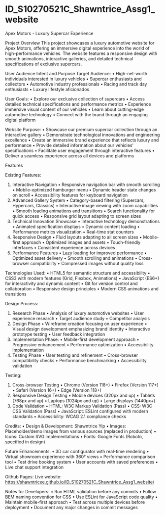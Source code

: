 # ID_S10270521C_Shawntrice_Assg1_website

Apex Motors - Luxury Supercar Experience

Project Overview
This project showcases a luxury automotive website for Apex Motors, offering an immersive digital experience into the world of high-performance vehicles. The website features a responsive design with smooth animations, interactive galleries, and detailed technical specifications of exclusive supercars.
 
User Audience Intent and Purpose
Target Audience:
•	High-net-worth individuals interested in luxury vehicles
•	Supercar enthusiasts and collectors
•	Automotive industry professionals
•	Racing and track day enthusiasts
•	Luxury lifestyle aficionados
  	 	 	 
User Goals:
•	Explore our exclusive collection of supercars
•	Access detailed technical specifications and performance metrics
•	Experience immersive visual content of our vehicles
•	Learn about cutting-edge automotive technology
•	Connect with the brand through an engaging digital platform
	 	 
Website Purpose:
•	Showcase our premium supercar collection through an interactive gallery
•	Demonstrate technological innovations and engineering excellence
•	Create an immersive brand experience that reflects luxury and performance
•	Provide detailed information about our vehicles' specifications
•	Facilitate user engagement through interactive features
•	Deliver a seamless experience across all devices and platforms

Features

Existing Features:
1.	Interactive Navigation
•	Responsive navigation bar with smooth scrolling
•	Mobile-optimized hamburger menu
•	Dynamic header state changes on scroll
•	Accessibility features for keyboard navigation
2.	Advanced Gallery System
•	Category-based filtering (Supercars, Hypercars, Classics)
•	Interactive image viewing with zoom capabilities
•	Smooth loading animations and transitions
•	Search functionality for quick access
•	Responsive grid layout adapting to screen sizes
3.	Technical Innovation Showcase
•	Interactive technology demonstrations
•	Animated specification displays
•	Dynamic content loading
•	Performance metrics visualization
•	Real-time stat counters
4.	Responsive Design
•	Fluid layouts adapting to all screen sizes
•	Mobile-first approach
•	Optimized images and assets
•	Touch-friendly interfaces
•	Consistent experience across devices
5.	Performance Features
•	Lazy loading for improved performance
•	Optimized asset delivery
•	Smooth scrolling and animations
•	Cross-browser compatibility
•	Compressed images without quality loss

Technologies Used:
•	HTML5 for semantic structure and accessibility
•	CSS3 with modern features (Grid, Flexbox, Animations)
•	JavaScript (ES6+) for interactivity and dynamic content
•	Git for version control and collaboration
•	Responsive design principles
•	Modern CSS animations and transitions

Design Process:
1.	Research Phase
•	Analysis of luxury automotive websites
•	User experience research
•	Target audience study
•	Competitor analysis
2.	Design Phase
•	Wireframe creation focusing on user experience
•	Visual design development emphasizing brand identity
•	Interactive prototype testing
•	User feedback integration
3.	Implementation Phase:
•	Mobile-first development approach
•	Progressive enhancement
•	Performance optimization
•	Accessibility implementation
4.	Testing Phase
•	User testing and refinement
•	Cross-browser compatibility checks
•	Performance benchmarking
•	Accessibility validation


Testing:
1.	Cross-browser Testing
•	Chrome (Version 118+)
•	Firefox (Version 117+)
•	Safari (Version 16+)
•	Edge (Version 118+)
2.	Responsive Design Testing
•	Mobile devices (320px and up)
•	Tablets (768px and up)
•	Laptops (1024px and up)
•	Large displays (1440px+)
3.	Code Validation
•	HTML: W3C Markup Validation (Pass)
•	CSS: W3C CSS Validation (Pass)
•	JavaScript: ESLint configured with modern standards
•	Accessibility: WCAG 2.1 compliance checks

Credits:
•	Design & Development: Shawntrice Yip
•	Images: Placeholder/demo images from various sources (replaced in production)
•	Icons: Custom SVG implementations
•	Fonts: Google Fonts (Roboto, specified in design)

Future Enhancements:
•	3D car configurator with real-time rendering
•	Virtual showroom experience with 360° views
•	Performance comparison tool
•	Test drive booking system
•	User accounts with saved preferences
•	Live chat support integration

Github Pages:
Live website: https://shawntricee.github.io/ID_S10270521C_Shawntrice_Assg1_website/ 

Notes for Developers:
•	Run HTML validation before any commits
•	Follow BEM naming convention for CSS
•	Use ESLint for JavaScript code quality
•	Maintain mobile-first approach
•	Test across multiple devices before deployment
•	Document any major changes in commit messages